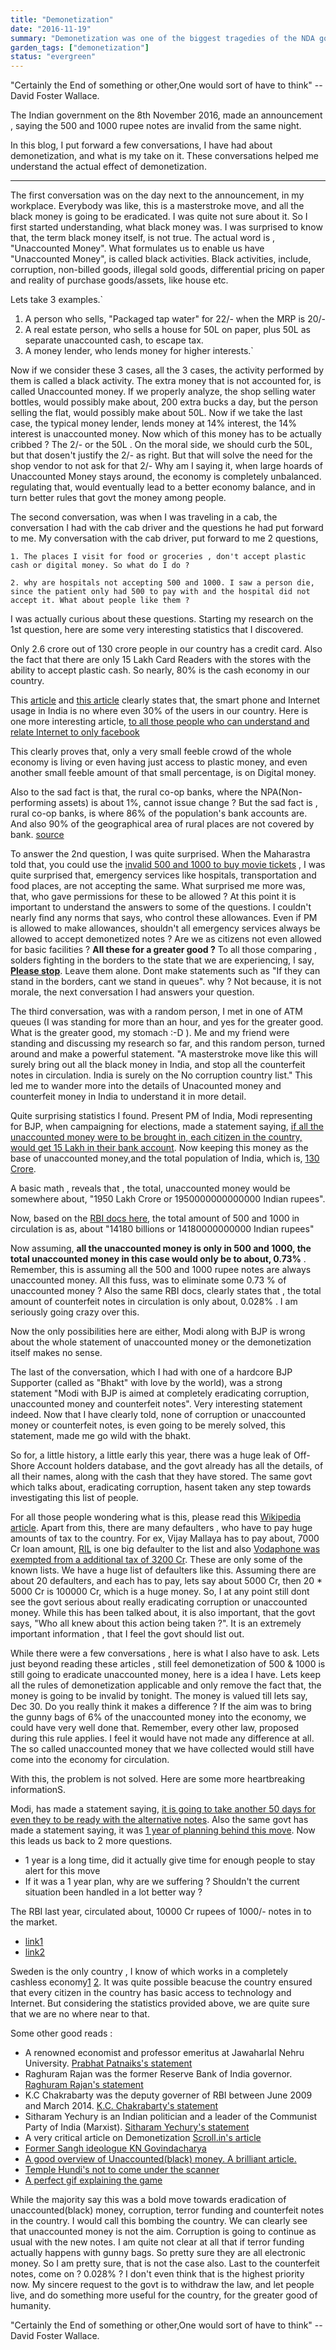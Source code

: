 ```yaml
---
title: "Demonetization"
date: "2016-11-19"
summary: "Demonetization was one of the biggest tragedies of the NDA government"
garden_tags: ["demonetization"]
status: "evergreen"
---
```



"Certainly the End of something or other,One would sort of have to think" -- David Foster Wallace.

The Indian government  on the 8th November 2016, made an announcement , saying the 500 and 1000 rupee notes are invalid from the same night.

In this blog, I put forward a few conversations, I have had about demonetization, and what is my take on it. These conversations helped me understand the actual effect of demonetization.

___

The first conversation was on the day next to the announcement, in my workplace. Everybody was like, this is a masterstroke move, and all the black money is going to be eradicated. I was quite not sure about it. So I first started understanding, what black money was. I was surprised to know that, the term black money itself, is not true. The actual word is , "Unaccounted Money". What formulates us to enable us have "Unaccounted Money", is called black activities. Black activities, include, corruption, non-billed goods, illegal sold goods, differential pricing on paper and reality of purchase goods/assets, like house etc.

Lets take 3 examples.`

1. A person who sells, "Packaged tap water" for 22/- when the MRP is 20/-
2. A real estate person, who sells a house for 50L on paper, plus 50L as separate unaccounted cash, to escape tax.
3. A money lender, who lends money for higher interests.`

Now if we consider these 3 cases, all the 3 cases, the activity performed by them is called a black activity. The extra money that is not accounted for, is called Unaccounted money. If we properly analyze, the shop selling water bottles, would possibly make about, 200 extra bucks a day, but the person selling the flat, would possibly make about 50L. Now if we take the last case, the typical money lender, lends money at 14% interest, the 14% interest is unaccounted money. Now which of this money has to be actually cribbed ? The 2/- or the 50L . On the moral side, we should curb the 50L, but that dosen't justify the 2/- as right. But that will solve the need for the shop vendor to not ask for that 2/- Why am I saying it, when large hoards of Unaccounted Money stays around, the economy is completely unbalanced. regulating that, would eventually lead to a better economy balance, and in turn better rules that govt the money among people.


The second conversation, was when I was traveling in a cab, the conversation I had with the cab driver and the questions he had put forward to me. My conversation with the cab driver, put forward to me 2 questions,

`1. The places I visit for food or groceries , don't accept plastic cash or digital money. So what do I do ?`

`2. why are hospitals not accepting 500 and 1000. I saw a person die, since the patient only had 500 to pay with and the hospital did not accept it. What about people like them ?`

I was actually curious about these questions. Starting my research on the 1st question, here are some very interesting statistics that I discovered.

Only 2.6 crore out of 130 crore people in our country has a credit card. Also the fact that there are only 15 Lakh Card Readers with the stores with the ability to accept plastic cash. So nearly, 80% is the cash economy in our country.

This [article](https://web.archive.org/web/20230610100210/http://www.livemint.com/Consumer/yT14OgtSC7dyywWSynWOKN/Only-17-Indians-own-smartphones-survey.html?ref=voidspacexyzs-blog) and [this article](https://web.archive.org/web/20230610100210/http://www.thehindu.com/news/cities/mumbai/business/with-220mn-users-india-is-now-worlds-secondbiggest-smartphone-market/article8186543.ece?ref=voidspacexyzs-blog) clearly states that, the smart phone and Internet usage in India is no where even 30% of the users in our country. Here is one more interesting article, [to all those people who can understand and relate Internet to only facebook](https://web.archive.org/web/20230610100210/http://www.medianama.com/2016/03/223-facebook-india-142m-users/?ref=voidspacexyzs-blog)

This clearly proves that, only a very small feeble crowd of the whole economy is living or even having just access to plastic money, and even another small feeble amount of that small percentage, is on Digital money.

Also to the sad fact is that, the rural co-op banks, where the NPA(Non-performing assets) is about 1%, cannot issue change ? But the sad fact is , rural co-op banks, is where 86% of the population's bank accounts are.  And also 90% of the geographical area of rural places are not covered by bank. [source](https://web.archive.org/web/20230610100210/https://www.youtube.com/watch?v=SgANbPdidEA&ref=voidspacexyzs-blog)

To answer the 2nd question, I was quite surprised. When the Maharastra told that, you could use the [invalid 500 and 1000 to buy movie tickets](https://web.archive.org/web/20230610100210/https://twitter.com/Bhayankur/status/798755875229814785?ref=voidspacexyzs-blog) , I was quite surprised that, emergency services like hospitals, transportation and food places, are not accepting the same. What surprised me more was, that, who gave permissions for these to be allowed ? At this point it is important to understand the answers to some of the questions. I couldn't nearly find any norms that says, who control these allowances. Even if PM is allowed to make allowances, shouldn't all emergency services always be allowed to accept demonetized notes ? Are we as citizens not even allowed for basic facilities ? **All these for a greater good ?** To all those comparing , solders fighting in the borders to the state that we are experiencing, I say, <u><strong>Please stop</strong></u>. Leave them alone. Dont make statements such as "If they can stand in the borders, cant we stand in queues". why ? Not because, it is not morale, the next conversation I had answers your question.



The third conversation, was with a random person, I met in one of ATM queues (I was standing for more than an hour, and yes for the greater good. What is the greater good, my stomach :-D ). Me and my friend were standing and discussing my research so far, and this random person, turned around and make a powerful statement. "A masterstroke move like this will surely bring out all the black money in India, and stop all the counterfeit notes in circulation. India is surely on the No corruption country list." This led me to wander more into the details of Unacounted money and counterfeit money in India to understand it in more detail.

Quite surprising statistics I found. Present PM of India, Modi representing for BJP, when campaigning for elections, made a statement saying, [if all the unaccounted money were to be brought in, each citizen in the country, would get 15 Lakh in their bank account](https://web.archive.org/web/20230610100210/https://www.youtube.com/watch?v=EbdFJ2vg3ic&ref=voidspacexyzs-blog). Now keeping this money as the base of unaccounted money,and the total population of India, which is, [130 Crore](https://web.archive.org/web/20230610100210/https://en.wikipedia.org/wiki/Demographics_of_India?ref=voidspacexyzs-blog).

A basic math , reveals that , the total, unaccounted money would be somewhere about, "1950 Lakh Crore or 1950000000000000 Indian rupees".

Now, based on the [RBI docs here](https://web.archive.org/web/20230610100210/https://rbi.org.in/Scripts/AnnualReportPublications.aspx?Id=1181&ref=voidspacexyzs-blog), the total amount of 500 and 1000 in circulation is as, about "14180 billions or  14180000000000 Indian rupees"

Now assuming, **all the unaccounted money is only in 500 and 1000, the total unaccounted money in this case would only be to about, 0.73%** . Remember, this is assuming all the 500 and 1000 rupee notes are always unaccounted money. All this fuss, was to eliminate some 0.73 % of unaccounted money ? Also the same RBI docs, clearly states that , the total amount of counterfeit notes in circulation is only about,  0.028% . I am seriously going crazy over this.

Now the only possibilities here are either, Modi along with BJP is wrong about the whole statement of unaccounted money or the demonetization itself makes no sense.



The last of the conversation, which I had with one of a hardcore BJP Supporter (called as "Bhakt" with love by the world), was a strong statement "Modi with BJP is aimed at completely eradicating corruption, unaccounted money and counterfeit notes". Very interesting statement indeed. Now that I have clearly told, none of corruption or unaccounted money or counterfeit notes, is even going to be merely solved, this statement, made me go wild with the bhakt.

So for, a little history, a little early this year, there was a huge leak of Off-Shore Account holders database, and the govt already has all the details, of all their names, along with the cash that they have stored. The same govt which talks about, eradicating corruption, hasent taken any step towards investigating this list of people.

For all those people wondering what is this, please read this [Wikipedia article](https://web.archive.org/web/20230610100210/https://en.wikipedia.org/wiki/Panama_Papers?ref=voidspacexyzs-blog#Asia). Apart from this, there are many defaulters , who have to pay huge amounts of tax to the country. For ex, Vijay Mallaya has to pay about, 7000 Cr loan amount, [RIL](https://web.archive.org/web/20230610100210/https://en.wikipedia.org/wiki/List_of_Reliance_scams?ref=voidspacexyzs-blog) is one big defaulter to the list and also [Vodaphone was exempted from a additional tax of 3200 Cr](https://web.archive.org/web/20230610100210/http://profit.ndtv.com/news/corporates/article-relief-for-vodafone-in-rs-3-200-crore-tax-case-734978?ref=voidspacexyzs-blog). These are only some of the known lists. We have a huge list of defaulters like this. Assuming there are about 20 defaulters, and each has to pay, lets say about 5000 Cr, then 20 \* 5000 Cr is 100000 Cr, which is a huge money. So, I at any point still dont see the govt serious about really eradicating corruption or unaccounted money. While this has been talked about, it is also important, that the govt says, "Who all knew about this action being taken ?". It is an extremely important information , that I feel the govt should list out.

While there were a few conversations , here is what I also have to ask. Lets just beyond reading these articles , still feel demonetization of 500 & 1000 is still going to eradicate unaccounted money, here is a idea I have. Lets keep all the rules of demonetization applicable and only remove the fact that, the money is going to be invalid by tonight. The money is valued till lets say, Dec 30. Do you really think it makes a difference ? If the aim was to bring the gunny bags of 6% of the unaccounted money into the economy, we could have very well done that. Remember, every other law, proposed during this rule applies. I feel it would have not made any difference at all. The so called unaccounted money that we have collected would still have come into the economy for circulation.

With this, the problem is not solved. Here are some more heartbreaking informationS.

Modi, has made a statement saying, [it is going to take another 50 days for even they to be ready with the alternative notes](https://web.archive.org/web/20230610100210/http://indianexpress.com/article/india/india-news-india/demonetisation-of-rs-500-rs-1000-notes-pm-modi-bear-pain-for-50-days-then-punish-me-4373933/?ref=voidspacexyzs-blog). Also the same govt has made a statement saying, it was [1 year of planning behind this move](https://web.archive.org/web/20230610100210/https://www.youtube.com/watch?v=SgANbPdidEA&ref=voidspacexyzs-blog). Now this leads us back to 2 more questions.

-   1 year is a long time, did it actually give time for enough people to stay alert for this move
-   If it was a 1 year plan, why are we suffering ? Shouldn't the current situation been handled  in a lot better way ?

The RBI last year, circulated about, 10000 Cr rupees of 1000/- notes in to the market.

-   [link1](https://web.archive.org/web/20230610100210/http://zeenews.india.com/business/news/finance/shocking-rbi-prints-rs-1000-denomination-faulty-currency-notes_1847085.html?ref=voidspacexyzs-blog)
-   [link2](https://web.archive.org/web/20230610100210/http://www.news18.com/news/india/rbi-admits-to-circulating-rs-1000-notes-without-silver-thread-security-feature-1192214.html?ref=voidspacexyzs-blog)

Sweden is the only country , I know of which works in a completely cashless economy[1](https://web.archive.org/web/20230610100210/http://www.cbsnews.com/news/sweden-moving-towards-cashless-economy/?ref=voidspacexyzs-blog) [2](https://web.archive.org/web/20230610100210/http://www.nytimes.com/2015/12/27/business/international/in-sweden-a-cash-free-future-nears.html?ref=voidspacexyzs-blog). It was quite possible beacuse the country ensured that every citizen in the country has basic access to technology and Internet. But considering the statistics provided above, we are quite sure that we are no where near to that.

Some other good reads :

-   A renowned economist and professor emeritus at Jawaharlal Nehru University. [Prabhat Patnaiks's statement](https://web.archive.org/web/20230610100210/http://thewire.in/79419/demonitesation-interview-prabhat-patnaik/?ref=voidspacexyzs-blog)
-   Raghuram Rajan was the former Reserve Bank of India governor. [Raghuram Rajan's statement](https://web.archive.org/web/20230610100210/http://www.huffingtonpost.in/2016/11/09/heres-what-raghuram-rajan-thinks-of-currency-demonetisation/?ncid=fcbklnkinhpmg00000001&ref=voidspacexyzs-blog)
-   K.C Chakrabarty was the deputy governer of RBI between June 2009 and March 2014. [K.C. Chakrabarty's statement](https://web.archive.org/web/20230610100210/http://www.thehindu.com/business/upa-government-also-proposed-it-we-said-no/article9357895.ece?ref=voidspacexyzs-blog)
-   Sitharam Yechury is an Indian politician and a leader of the Communist Party of India (Marxist). [Sitharam Yechury's statement](https://web.archive.org/web/20230610100210/https://www.youtube.com/watch?v=SgANbPdidEA&ref=voidspacexyzs-blog)
-   A very critical article on Demonetization [Scroll.in's article](https://web.archive.org/web/20230610100210/http://scroll.in/article/821113/in-one-stroke-demonetisation-has-shaken-the-trust-our-monetary-system-is-based-on?ref=voidspacexyzs-blog)
-   [Former Sangh ideologue KN Govindacharya](https://web.archive.org/web/20230610100210/http://economictimes.indiatimes.com/news/politics-and-nation/former-sangh-ideologue-kn-govindacharya-serves-legal-notice-to-government-over-demonetisation/articleshow/55484590.cms?ref=voidspacexyzs-blog)
-   [A good overview of Unaccounted(black) money. A brilliant article.](https://web.archive.org/web/20230610100210/https://ajayshahblog.blogspot.in/2016/11/trumping-black-money.html?ref=voidspacexyzs-blog)
-   [Temple Hundi's not to come under the scanner](https://web.archive.org/web/20230610100210/http://www.thenewsminute.com/article/rs-500rs-1000-demonetisation-temple-money-hundis-not-come-under-scanner-52701?ref=voidspacexyzs-blog)
-   [A perfect gif explaining the game](https://web.archive.org/web/20230610100210/http://giphy.com/gifs/l0Hlze0k0jiGlWkyQ?ref=voidspacexyzs-blog)

While the majority say this was a bold move towards eradication of unaccounted(black) money, corruption, terror funding and counterfeit notes in the country. I would call this bombing the country. We can clearly see that unaccounted money is not the aim. Corruption is going to continue as usual with the new notes. I am quite not clear at all that if terror funding actually happens with gunny bags. So pretty sure they are all electronic money. So I am pretty sure, that is not the case also. Last to the counterfeit notes, come on ? 0.028% ? I don't even think that is the highest priority now. My sincere request to the govt is to withdraw  the law, and let people live, and do something more useful for the country, for the greater good of humanity.

"Certainly the End of something or other,One would sort of have to think" -- David Foster Wallace.
